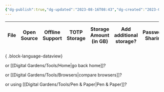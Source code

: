```yaml
---
{"dg-publish":true,"dg-updated":"2023-08-16T08:43","dg-created":"2023-08-04T10:07","title":"Password Managers","dg-permalink":"password-managers","dg-path":"Password Managers.md","permalink":"/password-managers/","dgPassFrontmatter":true,"created":"2023-08-04T10:07","updated":"2023-08-16T08:43"}
---
```



| File | Open Source | Offline Support | TOTP Storage | Storage Amount (in GB) | Add additional storage? | Password Sharing | No. of Family Members | Can you add more? | No. of Team Members | Can you add more? | Headquarters | Free tier/option | Individual Monthly (in USD) | Individual Yearly (in USD) | Any Discounts? |
| ---- | ----------- | --------------- | ------------ | ---------------------- | ----------------------- | ---------------- | --------------------- | ----------------- | ------------------- | ----------------- | ------------ | ---------------- | --------------------------- | -------------------------- | -------------- |

{ .block-language-dataview}

or [[Digital Gardens/Tools/Home\|go back home]]?

or [[Digital Gardens/Tools/Browsers\|compare browsers]]?

or using [[Digital Gardens/Tools/Pen & Paper\|Pen & Paper]]? 